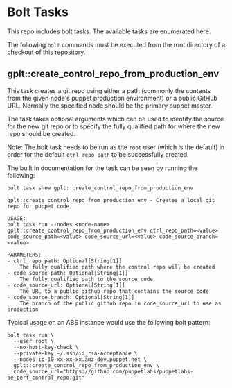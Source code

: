 # Bolt Tasks

This repo includes bolt tasks.  The available tasks are enumerated here.

The following `bolt` commands must be executed from the root directory of a
checkout of this repository.

## gplt::create_control_repo_from_production_env

This task creates a git repo using either a path (commonly the contents from the given node's
puppet production environment) or a public GitHub URL.  Normally the specified node should be
the primary puppet master.

The task takes optional arguments which can be used to identify the source for the new git repo or
to specify the fully qualified path for where the new repo should be created.

Note: The bolt task needs to be run as the `root` user (which is the default)
in order for the default `ctrl_repo_path` to be successfully created.

The built in documentation for the task can be seen by running the following:
```
bolt task show gplt::create_control_repo_from_production_env

gplt::create_control_repo_from_production_env - Creates a local git repo for puppet code

USAGE:
bolt task run --nodes <node-name> gplt::create_control_repo_from_production_env ctrl_repo_path=<value> code_source_path=<value> code_source_url=<value> code_source_branch=<value>

PARAMETERS:
- ctrl_repo_path: Optional[String[1]]
    The fully qualified path where the control repo will be created
- code_source_path: Optional[String[1]]
    The fully qualified path to the source code
- code_source_url: Optional[String[1]]
    The URL to a public github repo that contains the source code
- code_source_branch: Optional[String[1]]
    The branch of the public github repo in code_source_url to use as production
```

Typical usage on an ABS instance would use the following bolt pattern:
```
bolt task run \
  --user root \
  --no-host-key-check \
  --private-key ~/.ssh/id_rsa-acceptance \
  --nodes ip-10-xx-xx-xx.amz-dev.puppet.net \
  gplt::create_control_repo_from_production_env \
  code_source_url="https://github.com/puppetlabs/puppetlabs-pe_perf_control_repo.git"
```
